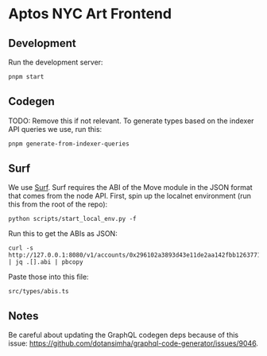 # Aptos NYC Art Frontend

## Development
Run the development server:
```bash
pnpm start
```

## Codegen
TODO: Remove this if not relevant.
To generate types based on the indexer API queries we use, run this:

```bash
pnpm generate-from-indexer-queries
```

## Surf
We use [Surf](https://github.com/ThalaLabs/surf). Surf requires the ABI of the Move module in the JSON format that comes from the node API. First, spin up the localnet environment (run this from the root of the repo):
```
python scripts/start_local_env.py -f
```

Run this to get the ABIs as JSON:
```
curl -s http://127.0.0.1:8080/v1/accounts/0x296102a3893d43e11de2aa142fbb126377120d7d71c246a2f95d5b4f3ba16b30/modules | jq .[].abi | pbcopy
```

Paste those into this file:
```
src/types/abis.ts
```

## Notes
Be careful about updating the GraphQL codegen deps because of this issue: https://github.com/dotansimha/graphql-code-generator/issues/9046.
